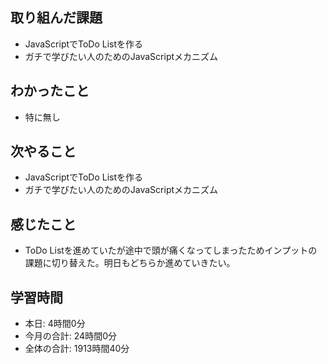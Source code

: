 ## 取り組んだ課題
- JavaScriptでToDo Listを作る
- ガチで学びたい人のためのJavaScriptメカニズム
## わかったこと
- 特に無し
## 次やること
- JavaScriptでToDo Listを作る
- ガチで学びたい人のためのJavaScriptメカニズム
## 感じたこと
- ToDo Listを進めていたが途中で頭が痛くなってしまったためインプットの課題に切り替えた。明日もどちらか進めていきたい。
## 学習時間
- 本日: 4時間0分
- 今月の合計: 24時間0分
- 全体の合計: 1913時間40分
